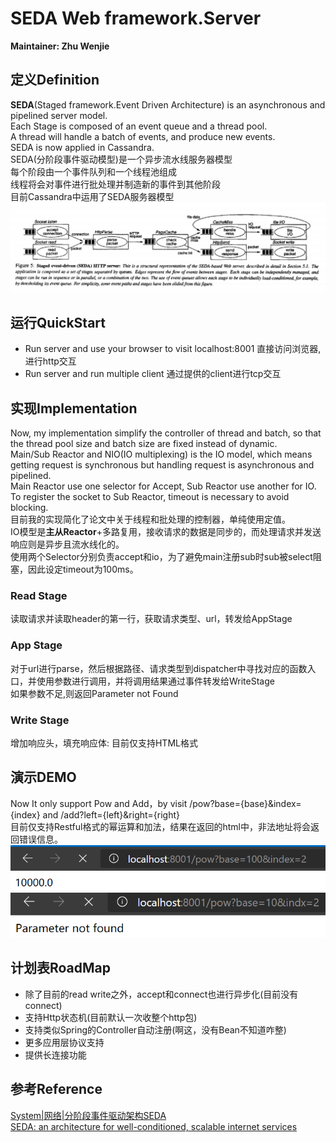 # SEDA Web framework.Server
**Maintainer: Zhu Wenjie**
## 定义Definition
**SEDA**(Staged framework.Event Driven Architecture) is an asynchronous and pipelined server model.  
Each Stage is composed of an event queue and a thread pool.  
A thread will handle a batch of events, and produce new events.  
SEDA is now applied in Cassandra.   
SEDA(分阶段事件驱动模型)是一个异步流水线服务器模型  
每个阶段由一个事件队列和一个线程池组成  
线程将会对事件进行批处理并制造新的事件到其他阶段   
目前Cassandra中运用了SEDA服务器模型
![avatar](./seda.jpg)

## 运行QuickStart
- Run server and use your browser to visit localhost:8001 直接访问浏览器,进行http交互
- Run server and run multiple client 通过提供的client进行tcp交互

## 实现Implementation
Now, my implementation simplify the controller of thread and batch, so that the thread pool size and batch size are fixed instead of dynamic.  
Main/Sub Reactor and NIO(IO multiplexing) is the IO model, which means getting request is synchronous but handling request is asynchronous and pipelined.   
Main Reactor use one selector for Accept, Sub Reactor use another for IO. To register the socket to Sub Reactor, timeout is necessary to avoid blocking.   
目前我的实现简化了论文中关于线程和批处理的控制器，单纯使用定值。  
IO模型是**主从Reactor**+多路复用，接收请求的数据是同步的，而处理请求并发送响应则是异步且流水线化的。  
使用两个Selector分别负责accept和io，为了避免main注册sub时sub被select阻塞，因此设定timeout为100ms。  
### Read Stage
读取请求并读取header的第一行，获取请求类型、url，转发给AppStage
### App Stage
对于url进行parse，然后根据路径、请求类型到dispatcher中寻找对应的函数入口，并使用参数进行调用，并将调用结果通过事件转发给WriteStage  
如果参数不足,则返回Parameter not Found
### Write Stage
增加响应头，填充响应体: 目前仅支持HTML格式
## 演示DEMO
Now It only support Pow and Add，by visit /pow?base={base}&index={index} and /add?left={left}&right={right}  
目前仅支持Restful格式的幂运算和加法，结果在返回的html中，非法地址将会返回错误信息。
![avatar](./demo.PNG)
![avatar](./error.PNG)


## 计划表RoadMap
- 除了目前的read write之外，accept和connect也进行异步化(目前没有connect)
- 支持Http状态机(目前默认一次收整个http包)
- 支持类似Spring的Controller自动注册(啊这，没有Bean不知道咋整)
- 更多应用层协议支持
- 提供长连接功能

## 参考Reference
[System|网络|分阶段事件驱动架构SEDA](https://zhuanlan.zhihu.com/p/161902784 )   
[SEDA: an architecture for well-conditioned, scalable internet services](https://dl.acm.org/doi/abs/10.1145/502034.502057)
